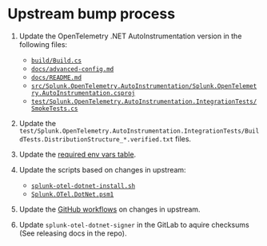# Upstream bump process

1. Update the OpenTelemetry .NET AutoInstrumentation version in the following files:

   - [`build/Build.cs`](../build/Build.cs)
   - [`docs/advanced-config.md`](./advanced-config.md)
   - [`docs/README.md`](./README.md)
   - [`src/Splunk.OpenTelemetry.AutoInstrumentation/Splunk.OpenTelemetry.AutoInstrumentation.csproj`](../src/Splunk.OpenTelemetry.AutoInstrumentation/Splunk.OpenTelemetry.AutoInstrumentation.csproj)
   - [`test/Splunk.OpenTelemetry.AutoInstrumentation.IntegrationTests/SmokeTests.cs`](../test/Splunk.OpenTelemetry.AutoInstrumentation.IntegrationTests/SmokeTests.cs)

1. Update the `test/Splunk.OpenTelemetry.AutoInstrumentation.IntegrationTests/BuildTests.DistributionStructure_*.verified.txt`
   files.

1. Update the [required env vars table](./advanced-config.md#manual-instrumentation).

1. Update the scripts based on changes in upstream:
   - [`splunk-otel-dotnet-install.sh`](../splunk-otel-dotnet-install.sh)
   - [`Splunk.OTel.DotNet.psm1`](../Splunk.OTel.DotNet.psm1)

1. Update the [GitHub workflows](../.github/workflows) on changes in upstream.

1. Update `splunk-otel-dotnet-signer` in the GitLab to aquire checksums (See releasing docs in the repo).
